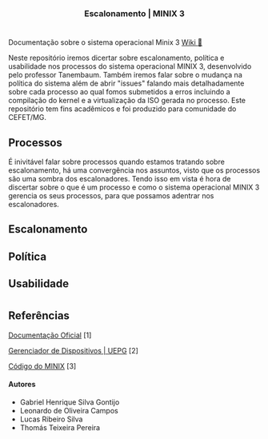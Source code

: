 <h3 align="center">	
Escalonamento | MINIX 3 <p>

</h3>

<h1></h1> 

Documentação sobre o sistema operacional Minix 3 [Wiki :scroll:](https://github.com/leonardo8787/minix-1-documentation/wiki/MINIX-3-%7C-Guia) 

Neste repositório iremos dicertar sobre escalonamento, política e usabilidade nos processos do sistema operacional MINIX 3, desenvolvido pelo professor Tanembaum.
Também iremos falar sobre o mudança na política do sistema além de abrir "issues" falando mais detalhadamente sobre cada processo ao qual fomos submetidos a erros
incluindo a compilação do kernel e a virtualização da ISO gerada no processo. Este repositório tem fins acadêmicos e foi produzido para comunidade do CEFET/MG.

<h2>Processos</h2>

É inivitável falar sobre processos quando estamos tratando sobre escalonamento, há uma convergência nos assuntos, visto que os processos são uma sombra dos escalonadores. Tendo isso em vista é hora de discertar sobre o que é um processo e como o sistema operacional MINIX 3 gerencia os seus processos, para que possamos 
adentrar nos escalonadores. 

<h2>Escalonamento</h2>

<h2>Política</h2>

<h2>Usabilidade</h2>

<h1></h1>

## Referências

[Documentação Oficial](http://minix3.org/doc/) [1]

[Gerenciador de Dispositivos | UEPG](https://deinfo.uepg.br/~alunoso/2019/SO/MINIX/DISPOSITIVOS/site%20rea/#:~:text=Entrada%20e%20saida%20minix%20No%20Minix%2C%20drivers%20de,pode%20fazer%20e%20aumente%20a%20estabilidade%20do%20sistema) [2]

[Código do MINIX](https://github.com/Stichting-MINIX-Research-Foundation/minix) [3]

#### Autores
	
- Gabriel Henrique Silva Gontijo
- Leonardo de Oliveira Campos
- Lucas Ribeiro Silva
- Thomás Teixeira Pereira

